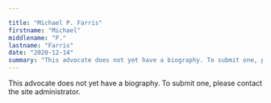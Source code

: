 ```yaml
---

title: "Michael P. Farris"
firstname: "Michael"
middlename: "P."
lastname: "Farris"
date: "2020-12-14"
summary: "This advocate does not yet have a biography. To submit one, please contact the site administrator."
---
```

This advocate does not yet have a biography. To submit one, please contact the site administrator.

